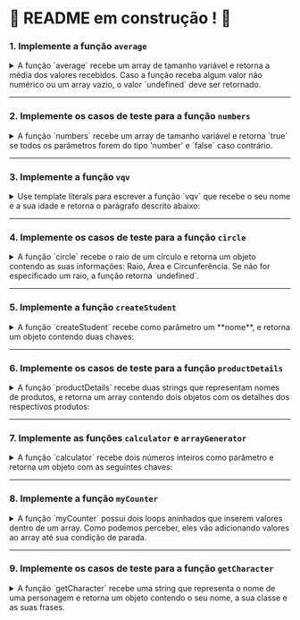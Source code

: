 # :construction: README em construção ! :construction:
### 1. Implemente a função `average`

<details>
  <summary>A função `average` recebe um array de tamanho variável e retorna a média dos valores recebidos. Caso a função receba algum valor não numérico ou um array vazio, o valor `undefined` deve ser retornado.</summary><br/> 
  
  Todos os resultados devem ser arredondados para valores inteiros. Ex: 4,6 vira 5; 1,3 vira 1. O arquivo `average.spec.js` contém os testes para `average` já implementados. Implemente a função no arquivo `src/average.js` de forma que ela atenda aos testes propostos.

  **O que será testado:**

  - A função `average` deve retornar a média de seus valores ao receber um array de números;
  - A função `average` deve retornar `undefined` ao receber um array que contém valores não numéricos;
  - A função `average` deve retornar `undefined` ao receber um array vazio.

</details>

---

### 2. Implemente os casos de teste para a função `numbers`

<details>
  <summary>A função `numbers` recebe um array de tamanho variável e retorna `true` se todos os parâmetros forem do tipo 'number' e `false` caso contrário.</summary><br/> 
  
  Essa função já está implementada no arquivo `src/numbers.js`. Escreva pelo menos quatro testes para essa função para garantir que a implementação de `numbers` está correta.

  **O que será testado:**

  - A função `numbers` deve retornar `true` quando o array passado por parâmetro contém somente números.

</details>

---

### 3. Implemente a função `vqv`

<details>
  <summary>Use template literals para escrever a função `vqv` que recebe o seu nome e a sua idade e retorna o parágrafo descrito abaixo:</summary><br/>

  ```javascript
  `Oi, meu nome é Tunico!
  Tenho 30 anos,
  trabalho na Trybe e mando muito em programação!
  #VQV!`
  ```

  Caso a função `vqv` seja chamada sem nenhum parâmetro, o valor `undefined` deve ser retornado. O arquivo `vqv.spec.js` contém os testes para `vqv` já implementados. Implemente a função no arquivo `src/vqv.js` de forma que ela atenda aos testes propostos.

  **O que será testado**

  - `vqv` deve ser uma função;
  - A função `vqv` deve retornar dados do tipo string;
  - A função `vqv` deve retornar a frase esperada quando passados parâmetros de nome e idade;
  - A função `vqv` deve retornar `undefined` quando chamada sem parâmetro.

</details>

---

### 4. Implemente os casos de teste para a função `circle`

<details>

  <summary>A função `circle` recebe o raio de um círculo e retorna um objeto contendo as suas informações: Raio, Área e Circunferência. Se não for especificado um raio, a função retorna `undefined`.</summary></br>
  
  Essa função já está implementada no arquivo `src/circle.js`. Escreva pelo menos seis testes para essa função para garantir que a implementação de `circle` está correta.

  **O que será testado**

  - O teste da função `circle`, ao receber um raio, deve retornar um objeto com as informações corretas (Raio, Área e Circunferência).

</details>

---

### 5. Implemente a função `createStudent`

<details>
<summary>A função `createStudent` recebe como parâmetro um **nome**, e retorna um objeto contendo duas chaves:</summary></br>

  1. **name**, contendo o nome passado como parâmetro;
  2. **feedback**, contendo uma função que retorna a frase `"Eita pessoa boa!"` ao ser chamada.

  O arquivo `createStudent.spec.js` contém os testes para `createStudent` já implementados. Implemente a função no arquivo `src/createStudent.js` de forma que ela atenda aos testes propostos.

  **O que será testado**

  - A função `createStudent` deve retornar um objeto que contenha duas chaves: `name`, contendo o nome passado como parâmetro; e `feedback`, contendo uma função que retorna a frase `"Eita pessoa boa!"` ao ser chamada.

</details>

---

### 6. Implemente os casos de teste para a função `productDetails`

<details>
  <summary>A função `productDetails` recebe duas strings que representam nomes de produtos, e retorna um array contendo dois objetos com os detalhes dos respectivos produtos:</summary></br>

  ```javascript
  productDetails('Alcool gel', 'Máscara');
  ```

  **Retorna:**

  ```js
  [
    {
      name: 'Alcool gel'
      details: {
        productId: 'Alcool gel123'
      }
    },
    {
      name: 'Máscara'
      details: {
        productId: 'Máscara123'
      }
    }
  ]
  ```

  Essa função já está implementada no arquivo `src/productDetails.js`. Escreva pelo menos cinco testes para essa função no arquivo `tests/productDetails.js` para garantir que a implementação de `productDetails` está correta.

  **O que será testado**

  - O teste da função `productDetails`, ao receber duas strings, deve retornar um array de objetos e se cada objeto contém os dados necessários.

</details>

---

### 7. Implemente as funções `calculator` e `arrayGenerator`

<details>
  <summary>A função `calculator` recebe dois números inteiros como parâmetro e retorna um objeto com as seguintes chaves:</summary></br>
  - sum;
  - mult;
  - div;
  - sub.

  Para cada chave atribua como valor a operação correspondente à sua chave:
  - `sum:` retorna o resultado da soma dos dois números;
  - `mult:` retorna o resultado da multiplicação dos dois números;
  - `div:` retorna o resultado da divisão dos dois números;
  - `sub:` retorna o resultado da subtração dos dois números.

  Os resultados das divisões devem sempre ser arredondados para baixo.

  Parâmetros:
  - Dois números inteiros.

  Comportamento:
  ```javascript
  calculator(1, 2); // { sum: 3, mult: 2, div: 0, sub: -1 }
  ```

  Já a função `arrayGenerator` converte objetos em arrays, de chaves, valores ou ambos. Ela deve receber dois parâmetros:

  - o primeiro parâmetro deve ser uma string que indica o tipo de conversão;
  - o segundo parâmetro deve ser um objeto semelhante ao que é retornado pela função calculator que você acabou de desenvolver.

  Parâmetros:
  - Uma string que indica o tipo de conversão;
  - Um objeto no formato { sum: 3, mult: 2, div: 0, sub: -1 };

  Comportamento:
  ```javascript
  arrayGenerator('keys', { sum: 3, mult: 2, div: 1, sub: 0 }) // [ 'sum', 'mult', 'div', 'sub' ]
  arrayGenerator('values', { sum: 3, mult: 2, div: 1, sub: 0 }) // [ 3, 2, 1, 0 ]
  arrayGenerator('entries', { sum: 3, mult: 2, div: 1, sub: 0 }) // [ [ 'sum', 3 ], [ 'mult', 2 ], [ 'div', 1 ], [ 'sub', 0 ] ]
  ```
  O arquivo `objPlayground.spec.js` contém os testes para `calculator` e `arrayGenerator` já implementados. Implemente as funções no arquivo `src/objPlayground.js` de forma que ela atenda aos testes propostos.

  **O que será testado**

  - A função `calculator` deve retornar os valores esperados;
  - A função `arrayGenerator` deve retornar os valores esperados.

</details>

---

### 8. Implemente a função `myCounter`

<details>
  <summary>A função `myCounter` possui dois loops aninhados que inserem valores dentro de um array. Como podemos perceber, eles vão adicionando valores ao array até sua condição de parada.</summary></br>

   Corrija a função `myCounter`, sem eliminar nenhum dos loops de repetição, para que a função retorne o array correto. O arquivo `myCounter.spec.js` contém os testes para `myCounter` já implementados. Implemente a função no arquivo `src/myCounter.js` de forma que ela atenda aos testes propostos.

  **O que será testado**

  - A função `myCounter` deve retornar os dados esperados de acordo com o que está implementado no teste.

</details>

---

### 9. Implemente os casos de teste para a função `getCharacter`

<details>

  <summary>A função `getCharacter` recebe uma string que representa o nome de uma personagem e retorna um objeto contendo o seu nome, a sua classe e as suas frases.</summary></br>

  ```javascript
  getCharacter('Arya');
  ```

  **Retorna:**

  ```javascript
  {
    name: 'Arya Stark',
    class: 'Rogue',
    phrases: ['Not today', 'A girl has no name.']
  }
  ```

  Essa função já está implementada no arquivo `src/getCharacter.js`. Escreva pelo menos seis testes para essa função no arquivo `tests/getCharacter.spec.js` para garantir que a implementação de `getCharacter` está correta.

  **O que será testado**

  - O teste da função `getCharacter` ao receber uma string, deve retornar os dados esperados de acordo com a tabela apresentada no arquivo de testes.
  - O teste da função `getCharacter` ao não receber nenhum parâmetro, deve retornar `undefined`.
  - O teste da função `getCharacter` deve verificar se o parâmetro é case sensitive.

</details>
